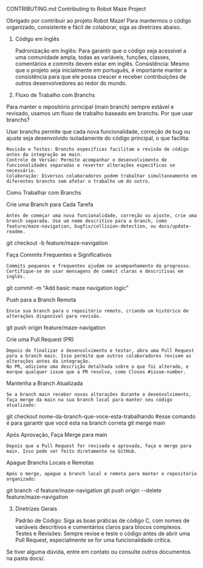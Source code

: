 CONTRIBUTING.md
Contributing to Robot Maze Project

Obrigado por contribuir ao projeto Robot Maze! Para mantermos o código organizado, consistente e fácil de colaborar, siga as diretrizes abaixo.
1. Código em Inglês

    Padronização em Inglês: Para garantir que o código seja acessível a uma comunidade ampla, todas as variáveis, funções, classes, comentários e commits devem estar em inglês.
    Consistência: Mesmo que o projeto seja inicialmente em português, é importante manter a consistência para que ele possa crescer e receber contribuições de outros desenvolvedores ao redor do mundo.

2. Fluxo de Trabalho com Branchs

Para manter o repositório principal (main branch) sempre estável e revisado, usamos um fluxo de trabalho baseado em branchs.
Por que usar branchs?

Usar branchs permite que cada nova funcionalidade, correção de bug ou ajuste seja desenvolvido isoladamente do código principal, o que facilita:

    Revisão e Testes: Branchs específicas facilitam a revisão de código antes da integração ao main.
    Controle de Versão: Permite acompanhar o desenvolvimento de funcionalidades separadas e reverter alterações específicas se necessário.
    Colaboração: Diversos colaboradores podem trabalhar simultaneamente em diferentes branchs sem afetar o trabalho um do outro.

Como Trabalhar com Branchs

Crie uma Branch para Cada Tarefa

    Antes de começar uma nova funcionalidade, correção ou ajuste, crie uma branch separada. Use um nome descritivo para a branch, como feature/maze-navigation, bugfix/collision-detection, ou docs/update-readme.

git checkout -b feature/maze-navigation

Faça Commits Frequentes e Significativos

    Commits pequenos e frequentes ajudam no acompanhamento do progresso. Certifique-se de usar mensagens de commit claras e descritivas em inglês.

git commit -m "Add basic maze navigation logic"

Push para a Branch Remota

    Envie sua branch para o repositório remoto, criando um histórico de alterações disponível para revisão.

git push origin feature/maze-navigation

Crie uma Pull Request (PR)

    Depois de finalizar o desenvolvimento e testar, abra uma Pull Request para a branch main. Isso permite que outros colaboradores revisem as alterações antes da integração.
    No PR, adicione uma descrição detalhada sobre o que foi alterado, e marque qualquer issue que a PR resolva, como Closes #issue-number.

Mantenha a Branch Atualizada

    Se a branch main receber novas alterações durante o desenvolvimento, faça merge da main na sua branch local para manter seu código atualizado:

git checkout nome-da-branch-que-voce-esta-trabalhando #esse comando é para garantir que você esta na branch correta
git merge main

Após Aprovação, Faça Merge para main

    Depois que a Pull Request for revisada e aprovada, faça o merge para main. Isso pode ser feito diretamente no GitHub.

Apague Branchs Locais e Remotas

    Após o merge, apague a branch local e remota para manter o repositório organizado:

git branch -d feature/maze-navigation
git push origin --delete feature/maze-navigation

3. Diretrizes Gerais

    Padrão de Código: Siga as boas práticas de código C, com nomes de variáveis descritivos e comentários claros para blocos complexos.
    Testes e Revisões: Sempre revise e teste o código antes de abrir uma Pull Request, especialmente se for uma funcionalidade crítica.

Se tiver alguma dúvida, entre em contato ou consulte outros documentos na pasta docs/.
